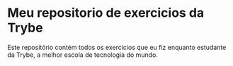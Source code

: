 # Meu repositorio de exercicios da Trybe

Este repositório contém todos os exercicios que eu fiz enquanto estudante da Trybe, a melhor escola de tecnologia do mundo. 
